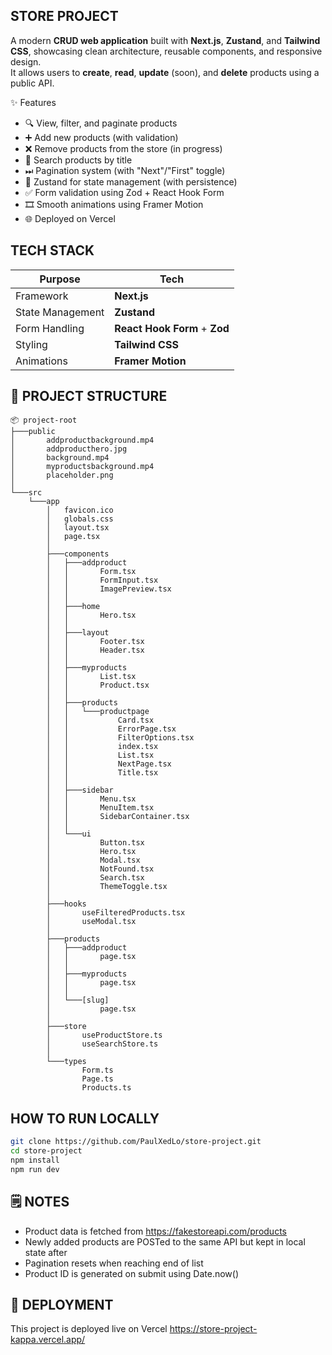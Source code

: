 ## STORE PROJECT

A modern **CRUD web application** built with **Next.js**, **Zustand**, and **Tailwind CSS**, showcasing clean architecture, reusable components, and responsive design.  
It allows users to **create**, **read**, **update** (soon), and **delete** products using a public API.

✨ Features

- 🔍 View, filter, and paginate products
- ➕ Add new products (with validation)
- ❌ Remove products from the store (in progress)
- 🔎 Search products by title
- ⏭ Pagination system (with "Next"/"First" toggle)
- 🧠 Zustand for state management (with persistence)
- ✅ Form validation using Zod + React Hook Form
- 🎞 Smooth animations using Framer Motion
- 🌐 Deployed on Vercel

## TECH STACK

| Purpose          | Tech                          |
| ---------------- | ----------------------------- |
| Framework        | **Next.js**                   |
| State Management | **Zustand**                   |
| Form Handling    | **React Hook Form** + **Zod** |
| Styling          | **Tailwind CSS**              |
| Animations       | **Framer Motion**             |

## 📁 PROJECT STRUCTURE

```text
📦 project-root
├───public
│       addproductbackground.mp4
│       addproducthero.jpg
│       background.mp4
│       myproductsbackground.mp4
│       placeholder.png
│
└───src
    └───app
        │   favicon.ico
        │   globals.css
        │   layout.tsx
        │   page.tsx
        │
        ├───components
        │   ├───addproduct
        │   │       Form.tsx
        │   │       FormInput.tsx
        │   │       ImagePreview.tsx
        │   │
        │   ├───home
        │   │       Hero.tsx
        │   │
        │   ├───layout
        │   │       Footer.tsx
        │   │       Header.tsx
        │   │
        │   ├───myproducts
        │   │       List.tsx
        │   │       Product.tsx
        │   │
        │   ├───products
        │   │   └───productpage
        │   │           Card.tsx
        │   │           ErrorPage.tsx
        │   │           FilterOptions.tsx
        │   │           index.tsx
        │   │           List.tsx
        │   │           NextPage.tsx
        │   │           Title.tsx
        │   │
        │   ├───sidebar
        │   │       Menu.tsx
        │   │       MenuItem.tsx
        │   │       SidebarContainer.tsx
        │   │
        │   └───ui
        │           Button.tsx
        │           Hero.tsx
        │           Modal.tsx
        │           NotFound.tsx
        │           Search.tsx
        │           ThemeToggle.tsx
        │
        ├───hooks
        │       useFilteredProducts.tsx
        │       useModal.tsx
        │
        ├───products
        │   ├───addproduct
        │   │       page.tsx
        │   │
        │   ├───myproducts
        │   │       page.tsx
        │   │
        │   └───[slug]
        │           page.tsx
        │
        ├───store
        │       useProductStore.ts
        │       useSearchStore.ts
        │
        └───types
                Form.ts
                Page.ts
                Products.ts
```

## HOW TO RUN LOCALLY

```bash
git clone https://github.com/PaulXedLo/store-project.git
cd store-project
npm install
npm run dev
```

## 🗒️ NOTES

- Product data is fetched from https://fakestoreapi.com/products
- Newly added products are POSTed to the same API but kept in local state after
- Pagination resets when reaching end of list
- Product ID is generated on submit using Date.now()

## 🚀 DEPLOYMENT

This project is deployed live on Vercel https://store-project-kappa.vercel.app/
